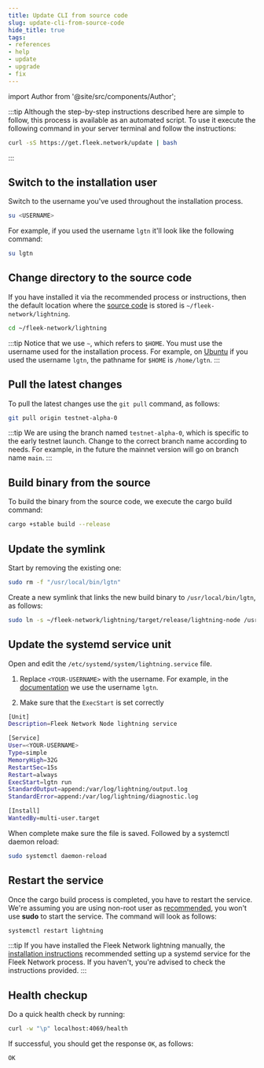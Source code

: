 ```yaml
---
title: Update CLI from source code
slug: update-cli-from-source-code
hide_title: true
tags:
- references
- help
- update
- upgrade
- fix
---
```


<!--
  The following import is intentional (see partial <CheckoutCommitWarning />)
-->
import Author from '@site/src/components/Author';

:::tip
Although the step-by-step instructions described here are simple to follow, this process is available as an automated script. To use it execute the following command in your server terminal and follow the instructions:

```sh
curl -sS https://get.fleek.network/update | bash
```
:::

## Switch to the installation user

Switch to the username you've used throughout the installation process.

```sh
su <USERNAME>
```

For example, if you used the username `lgtn` it'll look like the following command:

```sh
su lgtn
```

## Change directory to the source code

If you have installed it via the recommended process or instructions, then the default location where the [source code](https://github.com/fleek-network/lightning) is stored is `~/fleek-network/lightning`.

```sh
cd ~/fleek-network/lightning
```

:::tip
Notice that we use `~`, which refers to `$HOME`. You must use the username used for the installation process. For example, on [Ubuntu](/docs/node/requirements#server) if you used the username `lgtn`, the pathname for `$HOME` is `/home/lgtn`.
:::

## Pull the latest changes

To pull the latest changes use the `git pull` command, as follows:

```sh
git pull origin testnet-alpha-0
```

:::tip
We are using the branch named `testnet-alpha-0`, which is specific to the early testnet launch. Change to the correct branch name according to needs. For example, in the future the mainnet version will go on branch name `main`.
:::

## Build binary from the source

To build the binary from the source code, we execute the cargo build command:

```sh
cargo +stable build --release
```

## Update the symlink

Start by removing the existing one:

```sh
sudo rm -f "/usr/local/bin/lgtn"
```

Create a new symlink that links the new build binary to `/usr/local/bin/lgtn`, as follows:

```sh
sudo ln -s ~/fleek-network/lightning/target/release/lightning-node /usr/local/bin/lgtn
```

## Update the systemd service unit

Open and edit the `/etc/systemd/system/lightning.service` file.


1) Replace `<YOUR-USERNAME>` with the username. For example, in the [documentation](/docs/node/install#create-a-user) we use the username `lgtn`.

2) Make sure that the `ExecStart` is set correctly

```sh
[Unit]
Description=Fleek Network Node lightning service

[Service]
User=<YOUR-USERNAME>
Type=simple
MemoryHigh=32G
RestartSec=15s
Restart=always
ExecStart=lgtn run
StandardOutput=append:/var/log/lightning/output.log
StandardError=append:/var/log/lightning/diagnostic.log

[Install]
WantedBy=multi-user.target
```

When complete make sure the file is saved. Followed by a systemctl daemon reload:

```sh
sudo systemctl daemon-reload
```

## Restart the service

Once the cargo build process is completed, you have to restart the service. We're assuming you are using non-root user as [recommended](/docs/node/install#create-a-user), you won't use **sudo** to start the service. The command will look as follows:

```sh
systemctl restart lightning
```

:::tip
If you have installed the Fleek Network lightning manually, the [installation instructions](/docs/node/install#systemd-service-setup) recommended setting up a systemd service for the Fleek Network process. If you haven't, you're advised to check the instructions provided.
:::

## Health checkup

Do a quick health check by running:

```sh
curl -w "\p" localhost:4069/health
```

If successful, you should get the response `OK`, as follows:

```sh
OK
```

<Author
    name="Helder Oliveira"
    image="https://github.com/heldrida.png"
    title="Software Developer + DX"
    url="https://github.com/heldrida"
/>
